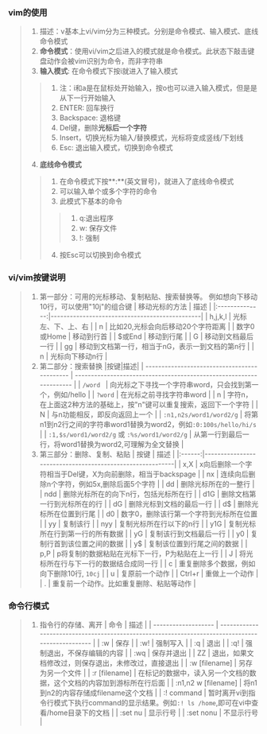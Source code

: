 ### vim的使用
> 1. 描述：v基本上vi/vim分为三种模式。分别是命令模式、输入模式、底线命令模式
> 2. **命令模式**：使用vi/vim之后进入的模式就是命令模式。此状态下敲击键盘动作会被vim识别为命令，而非字符串
> 3. **输入模式**: 在命令模式下按i就进入了输入模式
>> 1. 注：i和a是在鼠标处开始输入，按o也可以进入输入模式，但是是从下一行开始输入
>> 2. ENTER: 回车换行
>> 3. Backspace: 退格键
>> 4. Del键，删除**光标后一个字符**
>> 5. Insert，切换光标为输入/替换模式，光标将变成竖线/下划线
>> 6. Esc: 退出输入模式，切换到命令模式
> 4. **底线命令模式**
>> 1. 在命令模式下按**:**(英文冒号)，就进入了底线命令模式
>> 2. 可以输入单个或多个字符的命令
>> 3. 此模式下基本的命令
>>> 1. q:退出程序
>>> 2. w: 保存文件
>>> 3. !: 强制
>> 4. 按Esc可以切换到命令模式

### vi/vim按键说明
> 1. 第一部分：可用的光标移动、复制粘贴、搜索替换等。
> 例如想向下移动10行，可以使用"10j"的组合键
| 移动光标的方法 |                      描述                       |
|:--------------:|-----------------------------------------------|
|    h,j,k,l     |               光标左、下、上、右                |
|    n<space>    |    比如20<space>,光标会向后移动20个字符距离     |
|  数字0或Home   |                   移动到行首                    |
|     $或End     |                   移动到行尾                    |
|       G        |               移动到文档最后一行                |
|       gg       | 移动到文档第一行，相当于nG，表示一到文档的第n行 |
|    n<Enter>    |                 光标向下移动n行                 |
> 2. 第二部分：搜索替换
|按键|描述|
| -------------------------------------------- | ------------------------------------------------------------------- |
| `/word `                                     | 向光标之下寻找一个字符串word，只会找到第一个，例如/hello            |
| `?word`                                      | 在光标之前寻找字符串word                                            |
| n                                            | 字符n，在上面这2种方法的基础上，按"n"键可以重复搜索，返回下一个字符 |
| N                                            | 与n功能相反，即反向返回上一个                                       |
| `:n1,n2s/word1/word2/g`                      | 将第n1到n2行之间的字符串word1替换为word2，例如`:0:100s/hello/hi/s`  |
| `:1,$s/word1/word2/g` 或 `:%s/word1/word2/g` | 从第一行到最后一行，将word1替换为word2,可理解为全文替换             |
> 3. 第三部分：删除、复制、粘贴
|  按键  |                            描述                            |
|:------:|----------------------------------------------------------|
|  x,X   | x向后删除一个字符相当于Del键，X为向前删除，相当于backspage |
|   nx   |        连续向后删除n个字符，例如5x,删除后面5个字符         |
|   dd   |                    删除光标所在的一整行                    |
|  ndd   |           删除光标所在的向下n行，包括光标所在行            |
|  d1G   |                删除文档第一行到光标所在的行                |
|   dG   |                  删除光标到文档的最后一行                  |
|   d$   |                   删除光标所在位置到行尾                   |
|   d0   |          数字0，删除该行第一个字符到光标所在位置           |
|   yy   |                          复制该行                          |
|  nyy   |                  复制光标所在行以下的n行                   |
|  y1G   |              复制光标所在行到第一行的所有数据              |
|   yG   |                   复制该行到文档最后一行                   |
|   y0   |                 复制行首到该位置之间的数据                 |
|   y$   |                 复制该位置到行尾之间的数据                 |
|  p,P   |       p将复制的数据粘贴在光标下一行，P为粘贴在上一行       |
|   J    |           将光标所在行与下一行的数据结合成同一行           |
|   c    |         重复删除多个数据，例如向下删除10行, `10cj`         |
|   u    |                       复原前一个动作                       |
| Ctrl+r |                       重做上一个动作                       |
|   .    |          重复前一个动作。比如重复删除、粘贴等动作          |

### 命令行模式
> 1. 指令行的存储、离开
| 命令                | 描述                                                                                             |
| ------------------- | ------------------------------------------------------------------------------------------------ |
| :w                  | 保存                                                                                             |
| :w!                 | 强制写入                                                                                         |
| :q                  | 退出                                                                                             |
| :q!                 | 强制退出，不保存编辑的内容                                                                       |
| :wq                 | 保存并退出                                                                                       |
| ZZ                  | 退出，如果文档修改过，则保存退出，未修改过，直接退出                                             |
| :w [filename]       | 另存为另一个文件                                                                                 |
| :r [filename]       | 在标记的数据中，读入另一个文档的数据，这个文档的内容加到游标所在行后面                           |
| :n1,n2 w [filename] | 将n1到n2的内容存储成filename这个文档                                                             |
| :! command          | 暂时离开vi到指令行模式下执行command的显示结果。例如`:! ls /home`,即可在vi中查看/home目录下的文档 |
| :set nu             | 显示行号                                                                                         |
| :set nonu           | 不显示行号                                                                                       |
